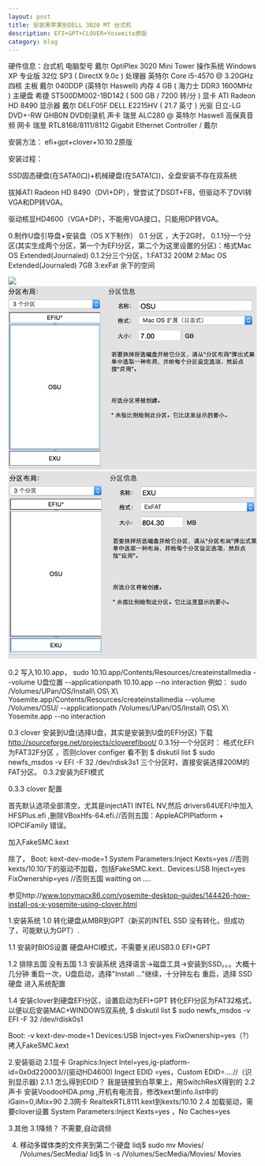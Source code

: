 ```yaml
---
layout: post
title: 安装黑苹果到DELL 3020 MT 台式机
description: EFI+GPT+CLOVER+Yosemite原版
category: blog 
---
```


硬件信息：台式机
电脑型号    戴尔 OptiPlex 3020 Mini Tower
操作系统    Windows XP 专业版 32位 SP3 ( DirectX 9.0c )
处理器  英特尔 Core i5-4570 @ 3.20GHz 四核
主板    戴尔 040DDP (英特尔 Haswell)
内存    4 GB ( 海力士 DDR3 1600MHz )
主硬盘  希捷 ST500DM002-1BD142 ( 500 GB / 7200 转/分 )
显卡    ATI Radeon HD 8490 
显示器  戴尔 DELF05F DELL E2215HV ( 21.7 英寸 )
光驱    日立-LG DVD+-RW GHB0N DVD刻录机
声卡    瑞昱 ALC280 @ 英特尔 Haswell 高保真音频
网卡    瑞昱 RTL8168/8111/8112 Gigabit Ethernet Controller / 戴尔

安装方法：
efi+gpt+clover+10.10.2原版

安装过程：

SSD固态硬盘(在SATA0口)+机械硬盘(在SATA1口)，全盘安装不存在双系统

拔掉ATI Radeon HD 8490（DVI+DP），曾尝试了DSDT+FB，但驱动不了DVI转VGA和DP转VGA。

驱动核显HD4600（VGA+DP），不能用VGA接口，只能用DP转VGA。

0.制作U盘引导盘+安装盘（OS X下制作）
0.1 分区 ，大于2G时，
0.1.1分一个分区(其实生成两个分区，第一个为EFI分区，第二个为这里设置的分区)：格式Mac OS Extended(Journaled)
0.1.2分三个分区，1:FAT32 200M 2:Mac OS Extended(Journaled) 7GB 3:exFat 余下的空间

![](../2015-03-20-install-yosemite-on-dell-3020-mini-tower/0.1.2_0.png)
![](2015-03-20-install-yosemite-on-dell-3020-mini-tower/0.1.2_1.png)
![](2015-03-20-install-yosemite-on-dell-3020-mini-tower/0.1.2_2.png)




0.2 写入10.10.app，
sudo 10.10.app/Contents/Resources/createinstallmedia --volume U盘位置 --applicationpath 10.10.app --no interaction
例如：
sudo /Volumes/UPan/OS/Install\ OS\ X\ Yosemite.app/Contents/Resources/createinstallmedia --volume /Volumes/OSU/ --applicationpath /Volumes/UPan/OS/Install\ OS\ X\ Yosemite.app --no interaction



0.3 clover 安装到U盘(选择U盘，其实是安装到U盘的EFI分区)
下载 http://sourceforge.net/projects/cloverefiboot/
0.3.1分一个分区时：
格式化EFI 为FAT32F分区 ，否则clover configer 看不到
$ diskutil list
$ sudo newfs_msdos -v EFI -F 32 /dev/rdisk3s1
三个分区时，直接安装选择200M的FAT分区。
0.3.2安装为EFI模式








0.3.3 clover 配置

首先默认选项全部清空，尤其是injectATI INTEL NV,然后 drivers64UEFI/中加入HFSPlus.efi ,删除VBoxHfs-64.efi.//否则五国：AppleACPIPlatform + IOPCIFamily 错误。

加入FakeSMC.kext

除了， 
Boot:  kext-dev-mode=1 
System Parameters:Inject Kexts=yes //否则kexts/10.10/下的驱动不加载，包括FakeSMC.kext..
Devices:USB Inject=yes FixOwnership=yes //否则五国 waitting on <dict ID="0">....

参见http://www.tonymacx86.com/yosemite-desktop-guides/144426-how-install-os-x-yosemite-using-clover.html

1.安装系统
1.0 转化硬盘从MBR到GPT（新买的INTEL SSD 没有转化，但成功了，可能默认为GPT）.

1.1 安装时BIOS设置
硬盘AHCI模式，不需要关闭USB3.0
EFI+GPT

1.2 排除五国
没有五国
1.3 安装系统
选择语言->磁盘工具->安装到SSD。。。大概十几分钟
重启一次，U盘启动，选择"Install ..."继续，十分钟左右
重启，选择 SSD硬盘 进入系统配置


1.4 安装clover到硬盘EFI分区，设置启动为EFI+GPT
转化EFI分区为FAT32格式，以便以后安装MAC+WINDOWS双系统,
$ diskutil list
$ sudo newfs_msdos -v EFI -F 32 /dev/rdisk0s1

Boot: -v kext-dev-mode=1 
Devices:USB Inject=yes FixOwnership=yes（?）
拷入FakeSMC.kext 

2.安装驱动
2.1显卡
Graphics:Inject Intel=yes,ig-platform-id=0x0d220003//(驱动HD4600)
Ingect EDID =yes，Custom EDID=....//（识别显示器)
2.1.1 怎么得到EDID？
我是链接到白苹果上，用SwitchResX得到的
2.2声卡
安装VoodooHDA.pmg ,开机有电流音，修改kext里info.list中的iGain=0,iMix=90
2.3网卡
RealtekRTL8111.kext到kexts/10.10
2.4 加载驱动，需要clover设置
System Parameters:Inject Kexts=yes ，No Caches=yes










3.其他
3.1降频？
不需要,自动调频

4.  移动多媒体类的文件夹到第二个硬盘
lidj$ sudo mv Movies/ /Volumes/SecMedia/
lidj$ ln -s /Volumes/SecMedia/Movies/ Movies

